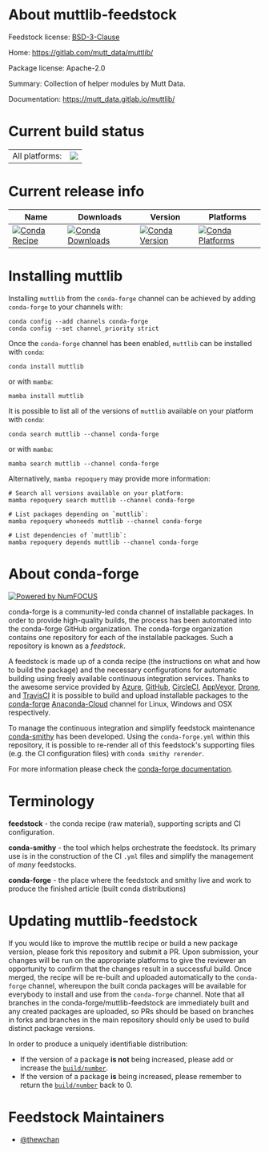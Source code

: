 About muttlib-feedstock
=======================

Feedstock license: [BSD-3-Clause](https://github.com/conda-forge/muttlib-feedstock/blob/main/LICENSE.txt)

Home: https://gitlab.com/mutt_data/muttlib/

Package license: Apache-2.0

Summary: Collection of helper modules by Mutt Data.

Documentation: https://mutt_data.gitlab.io/muttlib/

Current build status
====================


<table><tr><td>All platforms:</td>
    <td>
      <a href="https://dev.azure.com/conda-forge/feedstock-builds/_build/latest?definitionId=14216&branchName=main">
        <img src="https://dev.azure.com/conda-forge/feedstock-builds/_apis/build/status/muttlib-feedstock?branchName=main">
      </a>
    </td>
  </tr>
</table>

Current release info
====================

| Name | Downloads | Version | Platforms |
| --- | --- | --- | --- |
| [![Conda Recipe](https://img.shields.io/badge/recipe-muttlib-green.svg)](https://anaconda.org/conda-forge/muttlib) | [![Conda Downloads](https://img.shields.io/conda/dn/conda-forge/muttlib.svg)](https://anaconda.org/conda-forge/muttlib) | [![Conda Version](https://img.shields.io/conda/vn/conda-forge/muttlib.svg)](https://anaconda.org/conda-forge/muttlib) | [![Conda Platforms](https://img.shields.io/conda/pn/conda-forge/muttlib.svg)](https://anaconda.org/conda-forge/muttlib) |

Installing muttlib
==================

Installing `muttlib` from the `conda-forge` channel can be achieved by adding `conda-forge` to your channels with:

```
conda config --add channels conda-forge
conda config --set channel_priority strict
```

Once the `conda-forge` channel has been enabled, `muttlib` can be installed with `conda`:

```
conda install muttlib
```

or with `mamba`:

```
mamba install muttlib
```

It is possible to list all of the versions of `muttlib` available on your platform with `conda`:

```
conda search muttlib --channel conda-forge
```

or with `mamba`:

```
mamba search muttlib --channel conda-forge
```

Alternatively, `mamba repoquery` may provide more information:

```
# Search all versions available on your platform:
mamba repoquery search muttlib --channel conda-forge

# List packages depending on `muttlib`:
mamba repoquery whoneeds muttlib --channel conda-forge

# List dependencies of `muttlib`:
mamba repoquery depends muttlib --channel conda-forge
```


About conda-forge
=================

[![Powered by
NumFOCUS](https://img.shields.io/badge/powered%20by-NumFOCUS-orange.svg?style=flat&colorA=E1523D&colorB=007D8A)](https://numfocus.org)

conda-forge is a community-led conda channel of installable packages.
In order to provide high-quality builds, the process has been automated into the
conda-forge GitHub organization. The conda-forge organization contains one repository
for each of the installable packages. Such a repository is known as a *feedstock*.

A feedstock is made up of a conda recipe (the instructions on what and how to build
the package) and the necessary configurations for automatic building using freely
available continuous integration services. Thanks to the awesome service provided by
[Azure](https://azure.microsoft.com/en-us/services/devops/), [GitHub](https://github.com/),
[CircleCI](https://circleci.com/), [AppVeyor](https://www.appveyor.com/),
[Drone](https://cloud.drone.io/welcome), and [TravisCI](https://travis-ci.com/)
it is possible to build and upload installable packages to the
[conda-forge](https://anaconda.org/conda-forge) [Anaconda-Cloud](https://anaconda.org/)
channel for Linux, Windows and OSX respectively.

To manage the continuous integration and simplify feedstock maintenance
[conda-smithy](https://github.com/conda-forge/conda-smithy) has been developed.
Using the ``conda-forge.yml`` within this repository, it is possible to re-render all of
this feedstock's supporting files (e.g. the CI configuration files) with ``conda smithy rerender``.

For more information please check the [conda-forge documentation](https://conda-forge.org/docs/).

Terminology
===========

**feedstock** - the conda recipe (raw material), supporting scripts and CI configuration.

**conda-smithy** - the tool which helps orchestrate the feedstock.
                   Its primary use is in the construction of the CI ``.yml`` files
                   and simplify the management of *many* feedstocks.

**conda-forge** - the place where the feedstock and smithy live and work to
                  produce the finished article (built conda distributions)


Updating muttlib-feedstock
==========================

If you would like to improve the muttlib recipe or build a new
package version, please fork this repository and submit a PR. Upon submission,
your changes will be run on the appropriate platforms to give the reviewer an
opportunity to confirm that the changes result in a successful build. Once
merged, the recipe will be re-built and uploaded automatically to the
`conda-forge` channel, whereupon the built conda packages will be available for
everybody to install and use from the `conda-forge` channel.
Note that all branches in the conda-forge/muttlib-feedstock are
immediately built and any created packages are uploaded, so PRs should be based
on branches in forks and branches in the main repository should only be used to
build distinct package versions.

In order to produce a uniquely identifiable distribution:
 * If the version of a package **is not** being increased, please add or increase
   the [``build/number``](https://docs.conda.io/projects/conda-build/en/latest/resources/define-metadata.html#build-number-and-string).
 * If the version of a package **is** being increased, please remember to return
   the [``build/number``](https://docs.conda.io/projects/conda-build/en/latest/resources/define-metadata.html#build-number-and-string)
   back to 0.

Feedstock Maintainers
=====================

* [@thewchan](https://github.com/thewchan/)


